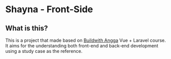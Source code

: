 # Shayna - Front-Side

## What is this?
This is a project that made based on [Buildwith Angga](buildwithangga.com) Vue + Laravel course. It aims for the understanding both front-end and back-end development using a study case as the reference.
